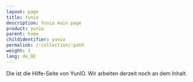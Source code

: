 ```yaml
---
layout: page
title: Yunio
description: Yunio main page
product: yunio
parent: home
childidentifier: yunio
permalink: /:collection/:path
weight: 1
lang: de_DE
---
```


Die ist die Hilfe-Seite von YunIO.
Wir arbeiten derzeit noch an dem Inhalt.